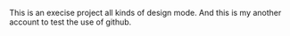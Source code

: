 This is an execise project all kinds of design mode.
And this is my another account to test the use of github.
